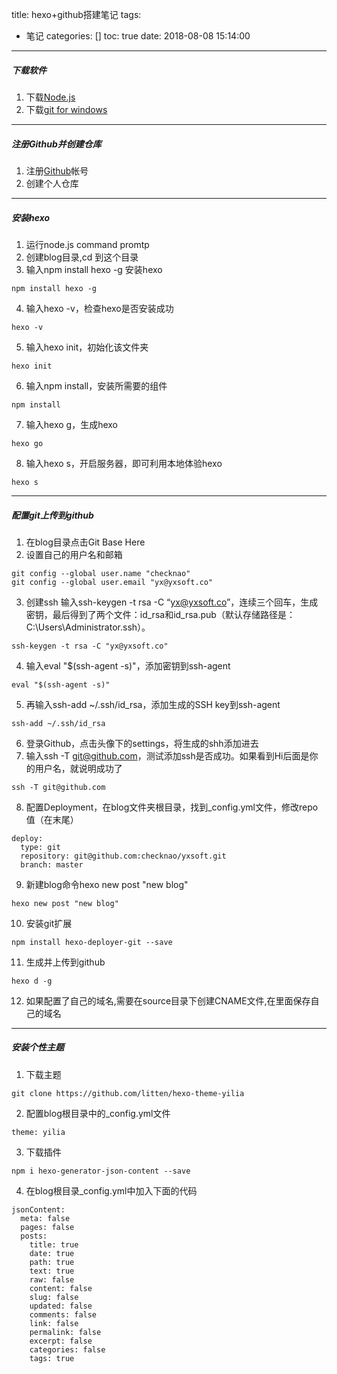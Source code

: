 title: hexo+github搭建笔记
tags:
  - 笔记
categories: []
toc: true
date: 2018-08-08 15:14:00
---
##### 下载软件
1. 下载[Node.js](https://nodejs.org)
2. 下载[git for windows](https://git-scm.com/download/win)
---
##### 注册Github并创建仓库
1. 注册[Github](https://github.com)帐号
2. 创建个人仓库
---
<!--more-->
##### 安装hexo
1. 运行node.js command promtp
2. 创建blog目录,cd 到这个目录
3. 输入npm install hexo -g 安装hexo
```
npm install hexo -g
```
4. 输入hexo -v，检查hexo是否安装成功
```
hexo -v
```
5. 输入hexo init，初始化该文件夹
```
hexo init
```
6. 输入npm install，安装所需要的组件
```
npm install
```
7. 输入hexo g，生成hexo
```
hexo go
```
8.  输入hexo s，开启服务器，即可利用本地体验hexo
```
hexo s
```
---
##### 配置git上传到github
1. 在blog目录点击Git Base Here
2. 设置自己的用户名和邮箱
```
git config --global user.name "checknao"
git config --global user.email "yx@yxsoft.co"
```
3. 创建ssh 输入ssh-keygen -t rsa -C “yx@yxsoft.co”，连续三个回车，生成密钥，最后得到了两个文件：id_rsa和id_rsa.pub（默认存储路径是：C:\Users\Administrator\.ssh）。
```
ssh-keygen -t rsa -C "yx@yxsoft.co"
```
4. 输入eval "$(ssh-agent -s)"，添加密钥到ssh-agent
```
eval "$(ssh-agent -s)"
```
5. 再输入ssh-add ~/.ssh/id_rsa，添加生成的SSH key到ssh-agent
```
ssh-add ~/.ssh/id_rsa
```
6. 登录Github，点击头像下的settings，将生成的shh添加进去
7. 输入ssh -T git@github.com，测试添加ssh是否成功。如果看到Hi后面是你的用户名，就说明成功了
```
ssh -T git@github.com
```
8. 配置Deployment，在blog文件夹根目录，找到_config.yml文件，修改repo值（在末尾）
```
deploy:
  type: git
  repository: git@github.com:checknao/yxsoft.git
  branch: master
```
9. 新建blog命令hexo new post "new blog"
```
hexo new post "new blog"
```
10. 安装git扩展 
```
npm install hexo-deployer-git --save
```
11. 生成并上传到github
```
hexo d -g
```
12. 如果配置了自己的域名,需要在source目录下创建CNAME文件,在里面保存自己的域名
---
##### 安装个性主题
1. 下载主题
```
git clone https://github.com/litten/hexo-theme-yilia
```
2. 配置blog根目录中的_config.yml文件
```
theme: yilia
```
3. 下载插件 
```
npm i hexo-generator-json-content --save
```
4. 在blog根目录_config.yml中加入下面的代码
```
jsonContent:
  meta: false
  pages: false
  posts:
    title: true
    date: true
    path: true
    text: true
    raw: false
    content: false
    slug: false
    updated: false
    comments: false
    link: false
    permalink: false
    excerpt: false
    categories: false
    tags: true
```
